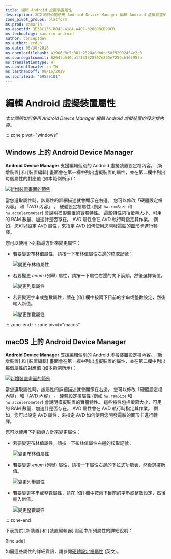 ```yaml
---
title: 編輯 Android 虛擬裝置屬性
description: 本文說明如何使用 Android Device Manager 編輯 Android 虛擬裝置的設定檔內容。
zone_pivot_groups: platform
ms.prod: xamarin
ms.assetid: 3E33C136-8042-4184-A40C-3200D8CD99CB
ms.technology: xamarin-android
author: conceptdev
ms.author: crdun
ms.date: 05/30/2018
ms.openlocfilehash: a1906d8c5c001c2328a0dbdce58f92092454e2c0
ms.sourcegitcommit: 6264fb540ca1f131328707e295e7259cb10f95fb
ms.translationtype: HT
ms.contentlocale: zh-TW
ms.lasthandoff: 08/16/2019
ms.locfileid: "69525101"
---
```

# <a name="editing-android-virtual-device-properties"></a>編輯 Android 虛擬裝置屬性

_本文說明如何使用 Android Device Manager 編輯 Android 虛擬裝置的設定檔內容。_

::: zone pivot="windows"

## <a name="android-device-manager-on-windows"></a>Windows 上的 Android Device Manager

**Android Device Manager** 支援編輯個別的 Android 虛擬裝置設定檔內容。 [新增裝置]  和 [裝置編輯]  畫面會在第一欄中列出虛擬裝置的屬性，並在第二欄中列出每個屬性的對應值 (如本範例所示)： 

[![新增裝置畫面的範例](device-properties-images/win/01-new-device-editor-sml.png)](device-properties-images/win/01-new-device-editor.png#lightbox)

當您選取屬性時，該屬性的詳細描述就會顯示在右邊。 您可以修改「硬體設定檔內容」  和「AVD 內容」  。 硬體設定檔屬性 (例如 `hw.ramSize` 和 `hw.accelerometer`) 會說明模擬裝置的實體特性。 這些特性包括螢幕大小、可用的 RAM 數量、加速計是否存在。 AVD 屬性會在 AVD 執行時指定其作業。 例如，您可以設定 AVD 屬性，來指定 AVD 如何使用您開發電腦的圖形卡進行轉譯。

您可以使用下列指導方針來變更屬性：

- 若要變更布林值屬性，請按一下布林值屬性右邊的核取記號：

    ![變更布林值屬性](device-properties-images/win/02-boolean-value.png)

- 若要變更 *enum* (列舉) 屬性，請按一下屬性右邊的向下箭頭，然後選擇新值。

    ![變更列舉屬性](device-properties-images/win/04-enum-value.png)

- 若要變更字串或整數屬性，請在 [值] 欄中按兩下目前的字串或整數設定，然後輸入新值。

    ![變更整數屬性](device-properties-images/win/03-integer-value.png)

::: zone-end
::: zone pivot="macos"

## <a name="android-device-manager-on-macos"></a>macOS 上的 Android Device Manager

**Android Device Manager** 支援編輯個別的 Android 虛擬裝置設定檔內容。 [新增裝置]  和 [裝置編輯]  畫面會在第一欄中列出虛擬裝置的屬性，並在第二欄中列出每個屬性的對應值 (如本範例所示)： 

[![新增裝置畫面的範例](device-properties-images/mac/01-new-device-editor-sml.png)](device-properties-images/mac/01-new-device-editor.png#lightbox)

當您選取屬性時，該屬性的詳細描述就會顯示在右邊。 您可以修改「硬體設定檔內容」  和「AVD 內容」  。 硬體設定檔屬性 (例如 `hw.ramSize` 和 `hw.accelerometer`) 會說明模擬裝置的實體特性。 這些特性包括螢幕大小、可用的 RAM 數量、加速計是否存在。 AVD 屬性會在 AVD 執行時指定其作業。 例如，您可以設定 AVD 屬性，來指定 AVD 如何使用您開發電腦的圖形卡進行轉譯。

您可以使用下列指導方針來變更屬性：

- 若要變更布林值屬性，請按一下布林值屬性右邊的核取記號：

    ![變更布林值屬性](device-properties-images/mac/02-boolean-value.png)

- 若要變更 *enum* (列舉) 屬性，請按一下屬性右邊的下拉式功能表，然後選擇新值。

    ![變更列舉屬性](device-properties-images/mac/04-enum-value.png)

- 若要變更字串或整數屬性，請在 [值] 欄中按兩下目前的字串或整數設定，然後輸入新值。

    ![變更整數屬性](device-properties-images/mac/03-integer-value.png)

::: zone-end

下表提供 [新裝置]  和 [裝置編輯器]  畫面中所列屬性的詳細說明：

[!include[](~/android/includes/emulator-properties.md)]

如需這些屬性的詳細資訊，請參閱[硬體設定檔屬性](https://developer.android.com/studio/run/managing-avds.html#hpproperties) \(英文\)。

